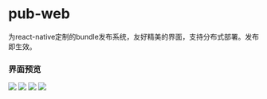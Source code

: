 # pub-web

为react-native定制的bundle发布系统，友好精美的界面，支持分布式部署。发布即生效。

### 界面预览


![](http://resource.guofangchao.com/pub/pub-list.png)
![](http://resource.guofangchao.com/pub/pub-edit.png)
![](http://resource.guofangchao.com/pub/pub-data.png)
![](http://resource.guofangchao.com/pub/pub-login.png)
